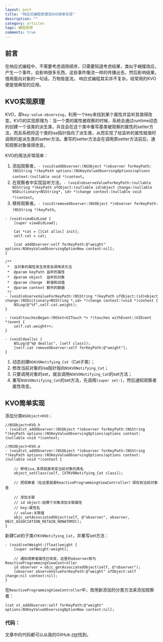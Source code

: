 ```yaml
---
layout: post
title: "响应式编程原理及KVO简单实现"
description: ""
category: articles
tags: 编程思想
comments: true
---
```


## 前言

在响应式编程中，不需要考虑调用顺序，只需要知道考虑结果，类似于蝴蝶效应，产生一个事件，会影响很多东西，这些事件像流一样的传播出去，然后影响结果。借用面向对象的一句话，万物皆是流。
响应式编程其实并不复杂，经常用的KVO便是很典型的应用。

## KVO实现原理

KVO，即`key-value-observing`，利用一个key来找到某个属性并监听其值得改变。KVO的实现原理为：当一个类的属性被观察的时候，系统会通过runtime动态的创建一个该类的派生类，并且会在这个类中重写基类被观察的属性的setter方法，而且系统将这个类的isa指针指向了派生类，从而实现了给监听的属性赋值时调用的是派生类的setter方法。重写的setter方法会在调用原setter方法前后，通知观察对象值得改变。

KVO的用法非常简单：

1. 添加观察者，`- (void)addObserver:(NSObject *)observer forKeyPath:(NSString *)keyPath options:(NSKeyValueObservingOptions)options context:(nullable void *)context`。
2. 在观察者中实现监听方法，`- (void)observeValueForKeyPath:(nullable NSString *)keyPath ofObject:(nullable id)object change:(nullable NSDictionary<NSString*, id> *)change context:(nullable void *)context`。
3. 移除观察者。`- (void)removeObserver:(NSObject *)observer forKeyPath:(NSString *)keyPath`。

```objc
- (void)viewDidLoad {
    [super viewDidLoad];
    
    Cat *cat = [[Cat alloc] init];
    self.cat = cat;
    
    [cat addObserver:self forKeyPath:@"weight" options:NSKeyValueObservingOptionNew context:nil];
}

/**
 *  当对象的属性发生改变会调用该方法
 *  @param keyPath 监听的属性
 *  @param object  监听的对象
 *  @param change  新值和旧值
 *  @param context 额外的数据
 */
- (void)observeValueForKeyPath:(NSString *)keyPath ofObject:(id)object change:(NSDictionary<NSString *,id> *)change context:(void *)context {
    NSLog(@"%f",self.cat.weight);
}

- (void)touchesBegan:(NSSet<UITouch *> *)touches withEvent:(UIEvent *)event {
    self.cat.weight++;
}

- (void)dealloc {
    NSLog(@"%@ dealloc", [self class]);
    [self.cat removeObserver:self forKeyPath:@"weight"];
}
```

1. 动态创建`NSKVONotifying_Cat`（Cat子类）；
2. 修改当前对象的isa指针指向`NSKVONotifying_Cat`；
3. 只要调用对象的set，就会调用`NSKVONotifying_Cat`的set方法；
4. 重写`NSKVONotifying_Cat`的set方法，先调用`[super set:]`，然后通知观察者属性改变。

## KVO简单实现

添加分类`NSObject+KVO`：

```objc
//NSObject+KVO.h
- (void)xt_addObserver:(NSObject *)observer forKeyPath:(NSString *)keyPath options:(NSKeyValueObservingOptions)options context:(nullable void *)context;

//NSObject+KVO.m
- (void)xt_addObserver:(NSObject *)observer forKeyPath:(NSString *)keyPath options:(NSKeyValueObservingOptions)options context:(nullable void *)context {
    
    // 修改isa,本质就是改变当前对象的类名
    object_setClass(self, [XTKVONotifying_Cat class]);
    
    // 把观察者（在这里就是ReactiveProgrammingViewController）保存到当前对象里
    
    // 添加关联
    // id object:给哪个对象添加关联属性
    // key:属性名
    // value:关联值
    objc_setAssociatedObject(self, @"observer", observer, OBJC_ASSOCIATION_RETAIN_NONATOMIC);
}
```

新建Cat的子类`XTKVONotifying_Cat`，并重写set方法：

```objc
- (void)setWeight:(float)weight {
    [super setWeight:weight];
    
    // 通知观察者属性已改变，这里的observer即为ReactiveProgrammingViewController
    id observer = objc_getAssociatedObject(self, @"observer");
    [observer observeValueForKeyPath:@"weight" ofObject:self change:nil context:nil];
}
```

在`ReactiveProgrammingViewController`中，改用新添加的分类方法来添加观察者：

```objc
[cat xt_addObserver:self forKeyPath:@"weight" options:NSKeyValueObservingOptionNew context:nil];
```


### 代码：
文章中的代码都可以从我的GitHub [`FRP`](https://github.com/tonyh2021/FRP)找到。



